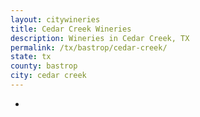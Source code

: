 ```yaml
---
layout: citywineries
title: Cedar Creek Wineries
description: Wineries in Cedar Creek, TX
permalink: /tx/bastrop/cedar-creek/
state: tx
county: bastrop
city: cedar creek
---
```

-
